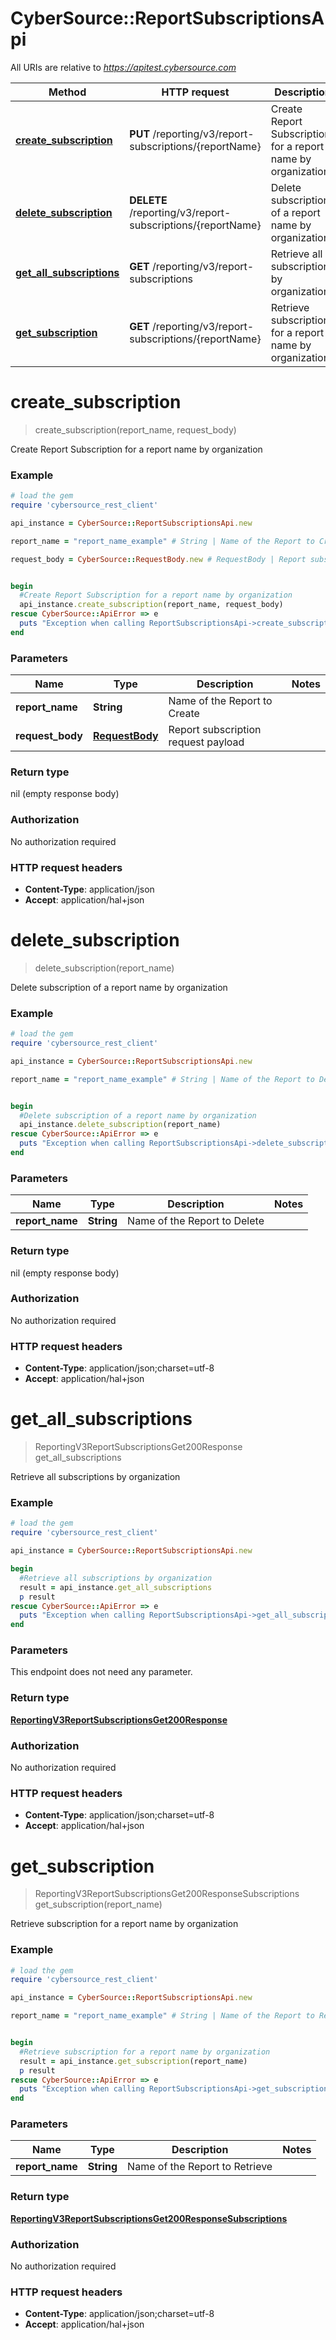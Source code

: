 # CyberSource::ReportSubscriptionsApi

All URIs are relative to *https://apitest.cybersource.com*

Method | HTTP request | Description
------------- | ------------- | -------------
[**create_subscription**](ReportSubscriptionsApi.md#create_subscription) | **PUT** /reporting/v3/report-subscriptions/{reportName} | Create Report Subscription for a report name by organization
[**delete_subscription**](ReportSubscriptionsApi.md#delete_subscription) | **DELETE** /reporting/v3/report-subscriptions/{reportName} | Delete subscription of a report name by organization
[**get_all_subscriptions**](ReportSubscriptionsApi.md#get_all_subscriptions) | **GET** /reporting/v3/report-subscriptions | Retrieve all subscriptions by organization
[**get_subscription**](ReportSubscriptionsApi.md#get_subscription) | **GET** /reporting/v3/report-subscriptions/{reportName} | Retrieve subscription for a report name by organization


# **create_subscription**
> create_subscription(report_name, request_body)

Create Report Subscription for a report name by organization



### Example
```ruby
# load the gem
require 'cybersource_rest_client'

api_instance = CyberSource::ReportSubscriptionsApi.new

report_name = "report_name_example" # String | Name of the Report to Create

request_body = CyberSource::RequestBody.new # RequestBody | Report subscription request payload


begin
  #Create Report Subscription for a report name by organization
  api_instance.create_subscription(report_name, request_body)
rescue CyberSource::ApiError => e
  puts "Exception when calling ReportSubscriptionsApi->create_subscription: #{e}"
end
```

### Parameters

Name | Type | Description  | Notes
------------- | ------------- | ------------- | -------------
 **report_name** | **String**| Name of the Report to Create | 
 **request_body** | [**RequestBody**](RequestBody.md)| Report subscription request payload | 

### Return type

nil (empty response body)

### Authorization

No authorization required

### HTTP request headers

 - **Content-Type**: application/json
 - **Accept**: application/hal+json



# **delete_subscription**
> delete_subscription(report_name)

Delete subscription of a report name by organization



### Example
```ruby
# load the gem
require 'cybersource_rest_client'

api_instance = CyberSource::ReportSubscriptionsApi.new

report_name = "report_name_example" # String | Name of the Report to Delete


begin
  #Delete subscription of a report name by organization
  api_instance.delete_subscription(report_name)
rescue CyberSource::ApiError => e
  puts "Exception when calling ReportSubscriptionsApi->delete_subscription: #{e}"
end
```

### Parameters

Name | Type | Description  | Notes
------------- | ------------- | ------------- | -------------
 **report_name** | **String**| Name of the Report to Delete | 

### Return type

nil (empty response body)

### Authorization

No authorization required

### HTTP request headers

 - **Content-Type**: application/json;charset=utf-8
 - **Accept**: application/hal+json



# **get_all_subscriptions**
> ReportingV3ReportSubscriptionsGet200Response get_all_subscriptions

Retrieve all subscriptions by organization



### Example
```ruby
# load the gem
require 'cybersource_rest_client'

api_instance = CyberSource::ReportSubscriptionsApi.new

begin
  #Retrieve all subscriptions by organization
  result = api_instance.get_all_subscriptions
  p result
rescue CyberSource::ApiError => e
  puts "Exception when calling ReportSubscriptionsApi->get_all_subscriptions: #{e}"
end
```

### Parameters
This endpoint does not need any parameter.

### Return type

[**ReportingV3ReportSubscriptionsGet200Response**](ReportingV3ReportSubscriptionsGet200Response.md)

### Authorization

No authorization required

### HTTP request headers

 - **Content-Type**: application/json;charset=utf-8
 - **Accept**: application/hal+json



# **get_subscription**
> ReportingV3ReportSubscriptionsGet200ResponseSubscriptions get_subscription(report_name)

Retrieve subscription for a report name by organization



### Example
```ruby
# load the gem
require 'cybersource_rest_client'

api_instance = CyberSource::ReportSubscriptionsApi.new

report_name = "report_name_example" # String | Name of the Report to Retrieve


begin
  #Retrieve subscription for a report name by organization
  result = api_instance.get_subscription(report_name)
  p result
rescue CyberSource::ApiError => e
  puts "Exception when calling ReportSubscriptionsApi->get_subscription: #{e}"
end
```

### Parameters

Name | Type | Description  | Notes
------------- | ------------- | ------------- | -------------
 **report_name** | **String**| Name of the Report to Retrieve | 

### Return type

[**ReportingV3ReportSubscriptionsGet200ResponseSubscriptions**](ReportingV3ReportSubscriptionsGet200ResponseSubscriptions.md)

### Authorization

No authorization required

### HTTP request headers

 - **Content-Type**: application/json;charset=utf-8
 - **Accept**: application/hal+json



